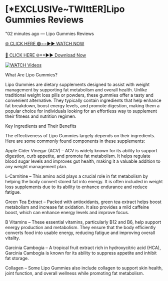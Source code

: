 # [*EXCLUSIVe~TWIttER]Lipo Gummies Reviews



"02 minutes ago — Lipo Gummies Reviews


[🌐 CLICK HERE 🟢==►► WATCH NOW](https://realprimeshop.com/order-Lipo)

[🔴 CLICK HERE 🌐==►► Download Now](https://realprimeshop.com/order-Lipo)

[![WATCH Videos](https://i.imgur.com/dJHk4Zq.gif)](https://realprimeshop.com/order-Lipo)


What Are Lipo Gummies?

Lipo Gummies are dietary supplements designed to assist with weight management by supporting fat metabolism and overall health. Unlike traditional weight loss pills or powders, these gummies offer a tasty and convenient alternative. They typically contain ingredients that help enhance fat breakdown, boost energy levels, and promote digestion, making them a popular choice for individuals looking for an effortless way to supplement their fitness and nutrition regimen.

Key Ingredients and Their Benefits

The effectiveness of Lipo Gummies largely depends on their ingredients. Here are some commonly found components in these supplements:

Apple Cider Vinegar (ACV) – ACV is widely known for its ability to support digestion, curb appetite, and promote fat metabolism. It helps regulate blood sugar levels and improves gut health, making it a valuable addition to any weight management plan.

L-Carnitine – This amino acid plays a crucial role in fat metabolism by helping the body convert stored fat into energy. It is often included in weight loss supplements due to its ability to enhance endurance and reduce fatigue.

Green Tea Extract – Packed with antioxidants, green tea extract helps boost metabolism and increase fat oxidation. It also provides a mild caffeine boost, which can enhance energy levels and improve focus.

B Vitamins – These essential vitamins, particularly B12 and B6, help support energy production and metabolism. They ensure that the body efficiently converts food into usable energy, reducing fatigue and improving overall vitality.

Garcinia Cambogia – A tropical fruit extract rich in hydroxycitric acid (HCA), Garcinia Cambogia is known for its ability to suppress appetite and inhibit fat storage.

Collagen – Some Lipo Gummies also include collagen to support skin health, joint function, and overall wellness while promoting fat metabolism.

